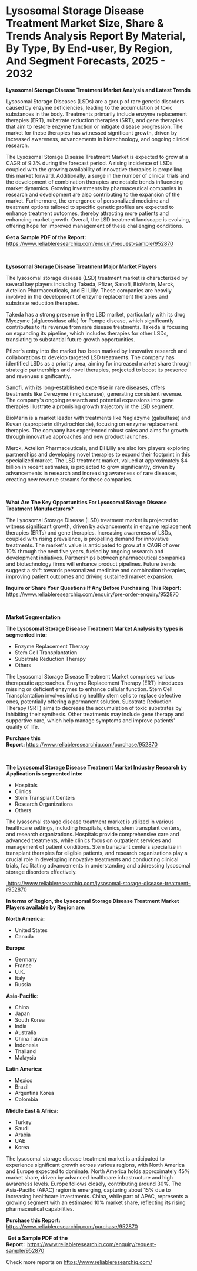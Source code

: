 <p><h1>Lysosomal Storage Disease Treatment Market Size, Share & Trends Analysis Report By Material, By Type, By End-user, By Region, And Segment Forecasts, 2025 - 2032</h1></p><p><strong>Lysosomal Storage Disease Treatment Market Analysis and Latest Trends</strong></p>
<p><p>Lysosomal Storage Diseases (LSDs) are a group of rare genetic disorders caused by enzyme deficiencies, leading to the accumulation of toxic substances in the body. Treatments primarily include enzyme replacement therapies (ERT), substrate reduction therapies (SRT), and gene therapies that aim to restore enzyme function or mitigate disease progression. The market for these therapies has witnessed significant growth, driven by increased awareness, advancements in biotechnology, and ongoing clinical research.</p><p>The Lysosomal Storage Disease Treatment Market is expected to grow at a CAGR of 9.3% during the forecast period. A rising incidence of LSDs coupled with the growing availability of innovative therapies is propelling this market forward. Additionally, a surge in the number of clinical trials and the development of combination therapies are notable trends influencing market dynamics. Growing investments by pharmaceutical companies in research and development are also contributing to the expansion of the market. Furthermore, the emergence of personalized medicine and treatment options tailored to specific genetic profiles are expected to enhance treatment outcomes, thereby attracting more patients and enhancing market growth. Overall, the LSD treatment landscape is evolving, offering hope for improved management of these challenging conditions.</p></p>
<p><strong>Get a Sample PDF of the Report:&nbsp;</strong> <a href="https://www.reliableresearchiq.com/enquiry/request-sample/952870?utm_campaign=3066&utm_medium=2&utm_source=Github&utm_content=ia&utm_term=07032025&utm_id=lysosomal-storage-disease-treatment">https://www.reliableresearchiq.com/enquiry/request-sample/952870</a></p>
<p>&nbsp;</p>
<p><strong>Lysosomal Storage Disease Treatment Major Market Players</strong></p>
<p><p>The lysosomal storage disease (LSD) treatment market is characterized by several key players including Takeda, Pfizer, Sanofi, BioMarin, Merck, Actelion Pharmaceuticals, and Eli Lilly. These companies are heavily involved in the development of enzyme replacement therapies and substrate reduction therapies.</p><p>Takeda has a strong presence in the LSD market, particularly with its drug Myozyme (alglucosidase alfa) for Pompe disease, which significantly contributes to its revenue from rare disease treatments. Takeda is focusing on expanding its pipeline, which includes therapies for other LSDs, translating to substantial future growth opportunities.</p><p>Pfizer's entry into the market has been marked by innovative research and collaborations to develop targeted LSD treatments. The company has identified LSDs as a priority area, aiming for increased market share through strategic partnerships and novel therapies, projected to boost its presence and revenues significantly.</p><p>Sanofi, with its long-established expertise in rare diseases, offers treatments like Cerezyme (imiglucerase), generating consistent revenue. The company's ongoing research and potential expansions into gene therapies illustrate a promising growth trajectory in the LSD segment.</p><p>BioMarin is a market leader with treatments like Naglazyme (galsulfase) and Kuvan (sapropterin dihydrochloride), focusing on enzyme replacement therapies. The company has experienced robust sales and aims for growth through innovative approaches and new product launches.</p><p>Merck, Actelion Pharmaceuticals, and Eli Lilly are also key players exploring partnerships and developing novel therapies to expand their footprint in this specialized market. The LSD treatment market, valued at approximately $4 billion in recent estimates, is projected to grow significantly, driven by advancements in research and increasing awareness of rare diseases, creating new revenue streams for these companies.</p></p>
<p>&nbsp;</p>
<p><strong>What Are The Key Opportunities For Lysosomal Storage Disease Treatment Manufacturers?</strong></p>
<p><p>The Lysosomal Storage Disease (LSD) treatment market is projected to witness significant growth, driven by advancements in enzyme replacement therapies (ERTs) and gene therapies. Increasing awareness of LSDs, coupled with rising prevalence, is propelling demand for innovative treatments. The market's value is anticipated to grow at a CAGR of over 10% through the next five years, fueled by ongoing research and development initiatives. Partnerships between pharmaceutical companies and biotechnology firms will enhance product pipelines. Future trends suggest a shift towards personalized medicine and combination therapies, improving patient outcomes and driving sustained market expansion.</p></p>
<p><strong>Inquire or Share Your Questions If Any Before Purchasing This Report:</strong> <a href="https://www.reliableresearchiq.com/enquiry/pre-order-enquiry/952870?utm_campaign=3066&utm_medium=2&utm_source=Github&utm_content=ia&utm_term=07032025&utm_id=lysosomal-storage-disease-treatment">https://www.reliableresearchiq.com/enquiry/pre-order-enquiry/952870</a></p>
<p>&nbsp;</p>
<p><strong>Market Segmentation</strong></p>
<p><strong>The Lysosomal Storage Disease Treatment Market Analysis by types is segmented into:</strong></p>
<p><ul><li>Enzyme Replacement Therapy</li><li>Stem Cell Transplantation</li><li>Substrate Reduction Therapy</li><li>Others</li></ul></p>
<p><p>The Lysosomal Storage Disease Treatment Market comprises various therapeutic approaches. Enzyme Replacement Therapy (ERT) introduces missing or deficient enzymes to enhance cellular function. Stem Cell Transplantation involves infusing healthy stem cells to replace defective ones, potentially offering a permanent solution. Substrate Reduction Therapy (SRT) aims to decrease the accumulation of toxic substrates by inhibiting their synthesis. Other treatments may include gene therapy and supportive care, which help manage symptoms and improve patients' quality of life.</p></p>
<p><strong>Purchase this Report:&nbsp;</strong><a href="https://www.reliableresearchiq.com/purchase/952870?utm_campaign=3066&utm_medium=2&utm_source=Github&utm_content=ia&utm_term=07032025&utm_id=lysosomal-storage-disease-treatment">https://www.reliableresearchiq.com/purchase/952870</a></p>
<p>&nbsp;</p>
<p><strong>The Lysosomal Storage Disease Treatment Market Industry Research by Application is segmented into:</strong></p>
<p><ul><li>Hospitals</li><li>Clinics</li><li>Stem Transplant Centers</li><li>Research Organizations</li><li>Others</li></ul></p>
<p><p>The lysosomal storage disease treatment market is utilized in various healthcare settings, including hospitals, clinics, stem transplant centers, and research organizations. Hospitals provide comprehensive care and advanced treatments, while clinics focus on outpatient services and management of patient conditions. Stem transplant centers specialize in transplant therapies for eligible patients, and research organizations play a crucial role in developing innovative treatments and conducting clinical trials, facilitating advancements in understanding and addressing lysosomal storage disorders effectively.</p></p>
<p><a href="https://www.reliableresearchiq.com/lysosomal-storage-disease-treatment-r952870?utm_campaign=3066&utm_medium=2&utm_source=Github&utm_content=ia&utm_term=07032025&utm_id=lysosomal-storage-disease-treatment">&nbsp;https://www.reliableresearchiq.com/lysosomal-storage-disease-treatment-r952870</a></p>
<p><strong>In terms of Region, the Lysosomal Storage Disease Treatment Market Players available by Region are:</strong></p>
<p>
    <p> <strong> North America: </strong>
        <ul>
            <li>United States</li>
            <li>Canada</li>
        </ul>
        </p> 
    <p> <strong> Europe: </strong>
        <ul>
            <li>Germany</li>
            <li>France</li>
            <li>U.K.</li>
            <li>Italy</li>
            <li>Russia</li>
        </ul>
        </p> 
    <p> <strong> Asia-Pacific: </strong>
        <ul>
            <li>China</li>
            <li>Japan</li>
            <li>South Korea</li>
            <li>India</li>
            <li>Australia</li>
            <li>China Taiwan</li>
            <li>Indonesia</li>
            <li>Thailand</li>
            <li>Malaysia</li>
        </ul>
        </p> 
    <p> <strong> Latin America: </strong>
        <ul>
            <li>Mexico</li>
            <li>Brazil</li>
            <li>Argentina Korea</li>
            <li>Colombia</li>
        </ul>
        </p> 
    <p> <strong> Middle East & Africa: </strong>
        <ul>
            <li>Turkey</li>
            <li>Saudi</li>
            <li>Arabia</li>
            <li>UAE</li>
            <li>Korea</li>
        </ul>
    </p>
    </p>
<p><p>The lysosomal storage disease treatment market is anticipated to experience significant growth across various regions, with North America and Europe expected to dominate. North America holds approximately 45% market share, driven by advanced healthcare infrastructure and high awareness levels. Europe follows closely, contributing around 30%. The Asia-Pacific (APAC) region is emerging, capturing about 15% due to increasing healthcare investments. China, while part of APAC, represents a growing segment with an estimated 10% market share, reflecting its rising pharmaceutical capabilities.</p></p>
<p><strong>Purchase this Report: </strong><a href="https://www.reliableresearchiq.com/purchase/952870?utm_campaign=3066&utm_medium=2&utm_source=Github&utm_content=ia&utm_term=07032025&utm_id=lysosomal-storage-disease-treatment">https://www.reliableresearchiq.com/purchase/952870</a></p>
<p>&nbsp;<strong>Get a Sample PDF of the Report:&nbsp;&nbsp;</strong><a href="https://www.reliableresearchiq.com/enquiry/request-sample/952870?utm_campaign=3066&utm_medium=2&utm_source=Github&utm_content=ia&utm_term=07032025&utm_id=lysosomal-storage-disease-treatment">https://www.reliableresearchiq.com/enquiry/request-sample/952870</a></p>
<p><strong></strong></p>
<p>Check more reports on <a href="https://www.reliableresearchiq.com/?utm_campaign=3066&utm_medium=2&utm_source=Github&utm_content=ia&utm_term=07032025&utm_id=lysosomal-storage-disease-treatment">https://www.reliableresearchiq.com/</a></p>